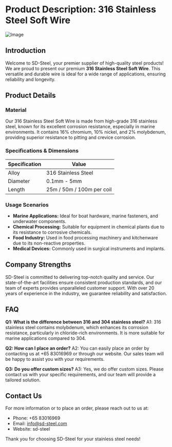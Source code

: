 # Product Description: 316 Stainless Steel Soft Wire

![Image](https://github.com/user-attachments/assets/2567258e-e124-4816-932d-1809bd27ef0b)

## Introduction
Welcome to SD-Steel, your premier supplier of high-quality steel products! We are proud to present our premium **316 Stainless Steel Soft Wire**. This versatile and durable wire is ideal for a wide range of applications, ensuring reliability and longevity.

## Product Details
### Material
Our 316 Stainless Steel Soft Wire is made from high-grade 316 stainless steel, known for its excellent corrosion resistance, especially in marine environments. It contains 16% chromium, 10% nickel, and 2% molybdenum, providing superior resistance to pitting and crevice corrosion.

### Specifications & Dimensions
| Specification | Value |
|---------------|-------|
| Alloy         | 316 Stainless Steel |
| Diameter      | 0.1mm - 5mm |
| Length        | 25m / 50m / 100m per coil |

### Usage Scenarios
- **Marine Applications:** Ideal for boat hardware, marine fasteners, and underwater components.
- **Chemical Processing:** Suitable for equipment in chemical plants due to its resistance to corrosive chemicals.
- **Food Industry:** Used in food processing machinery and kitchenware due to its non-reactive properties.
- **Medical Devices:** Commonly used in surgical instruments and implants.

## Company Strengths
SD-Steel is committed to delivering top-notch quality and service. Our state-of-the-art facilities ensure consistent production standards, and our team of experts provides unparalleled customer support. With over 20 years of experience in the industry, we guarantee reliability and satisfaction.

## FAQ
**Q1: What is the difference between 316 and 304 stainless steel?**
A1: 316 stainless steel contains molybdenum, which enhances its corrosion resistance, particularly in chloride-rich environments. It is more suitable for marine applications compared to 304.

**Q2: How can I place an order?**
A2: You can easily place an order by contacting us at +65 83016969 or through our website. Our sales team will be happy to assist you with your requirements.

**Q3: Do you offer custom sizes?**
A3: Yes, we do offer custom sizes. Please contact us with your specific requirements, and our team will provide a tailored solution.

## Contact Us
For more information or to place an order, please reach out to us at:
- Phone: +65 83016969
- Email: info@sd-steel.com
- Website:  sd-steel

Thank you for choosing SD-Steel for your stainless steel needs!